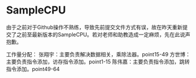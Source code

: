 # SampleCPU

由于之前对于Github操作不熟练，导致先前提交文件方式有误，故在昨天重新提交了之前至最新版本的SampleCPU。若对老师和助教造成一定麻烦，先在此说声抱歉。

工作量分配：
张翔宇：主要负责解决数据相关，乘除法器。point15-49
方世博：主要负责指令添加，访存指令添加。point1-15
陈伟嘉：主要负责指令添加，跳转指令添加。point49-64
